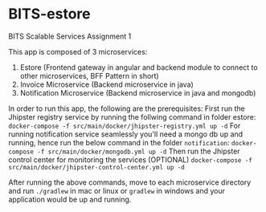 # BITS-estore
BITS Scalable Services Assignment 1

This app is composed of 3 microservices: 
1. Estore (Frontend gateway in angular and backend module to connect to other microservices, BFF Pattern in short)
2. Invoice Microservice (Backend microservice in java) 
3. Notification Microservice (Backend microservice in java and mongodb)

In order to run this app, the following are the prerequisites: 
First run the Jhipster registry service by running the follwing command in folder estore:
`docker-compose -f src/main/docker/jhipster-registry.yml up -d`
For running notification service seamlessly you'll need a mongo db up and running, hence run the below command in the folder `notification`:
`docker-compose -f src/main/docker/mongodb.yml up -d`
Then run the Jhipster control center for monitoring the services (OPTIONAL)
`docker-compose -f src/main/docker/jhipster-control-center.yml up -d`

After running the above commands, move to each microservice directory and run `./gradlew` in mac or linux or `gradlew` in windows and your application would be up and running. 
